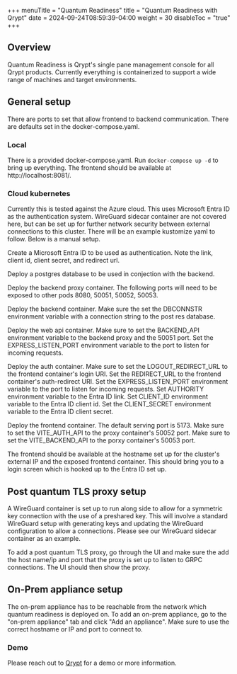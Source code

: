 +++
menuTitle = "Quantum Readiness"
title = "Quantum Readiness with Qrypt"
date = 2024-09-24T08:59:39-04:00
weight = 30
disableToc = "true"
+++

## Overview

Quantum Readiness is Qrypt's single pane management console for all Qrypt products. Currently everything is containerized to support a wide range of machines and target environments.

## General setup

There are ports to set that allow frontend to backend communication. There are defaults set in the docker-compose.yaml.

### Local

There is a provided docker-compose.yaml. Run `docker-compose up -d` to bring up everything. The frontend should be available at http://localhost:8081/.

### Cloud kubernetes

Currently this is tested against the Azure cloud. This uses Microsoft Entra ID as the authentication system. WireGuard sidecar container are not covered here, but can be set up for further network security between external connections to this cluster. There will be an example kustomize yaml to follow. Below is a manual setup.

Create a Microsoft Entra ID to be used as authentication. Note the link, client id, client secret, and redirect url.

Deploy a postgres database to be used in conjection with the backend.

Deploy the backend proxy container. The following ports will need to be exposed to other pods 8080, 50051, 50052, 50053.

Deploy the backend container. Make sure the set the DBCONNSTR environment variable with a connection string to the post res database.

Deploy the web api container. Make sure to set the BACKEND_API environment variable to the backend proxy and the 50051 port. Set the EXPRESS_LISTEN_PORT environment variable to the port to listen for incoming requests.

Deploy the auth container. Make sure to set the LOGOUT_REDIRECT_URL to the frontend container's login URI. Set the REDIRECT_URL to the frontend container's auth-redirect URI. Set the EXPRESS_LISTEN_PORT environment variable to the port to listen for incoming requests. Set AUTHORITY environment variable to the Entra ID link. Set CLIENT_ID environment variable to the Entra ID client id. Set the CLIENT_SECRET environment variable to the Entra ID client secret.

Deploy the frontend container. The default serving port is 5173. Make sure to set the VITE_AUTH_API to the proxy container's 50052 port. Make sure to set the VITE_BACKEND_API to the porxy container's 50053 port.

The frontend should be available at the hostname set up for the cluster's external IP and the exposed frontend container. This should bring you to a login screen which is hooked up to the Entra ID set up.

## Post quantum TLS proxy setup

A WireGuard container is set up to run along side to allow for a symmetric key connection with the use of a preshared key. This will involve a standard WireGuard setup with generating keys and updating the WireGuard configuration to allow a connections. Please see our WireGuard sidecar container as an example.

To add a post quantum TLS proxy, go through the UI and make sure the add the host name/ip and port that the proxy is set up to listen to GRPC connections. The UI should then show the proxy.

## On-Prem appliance setup

The on-prem appliance has to be reachable from the network which quantum readiness is deployed on. To add an on-prem appliance, go to the "on-prem appliance" tab and click "Add an appliance". Make sure to use the correct hostname or IP and port to connect to.

### Demo

Please reach out to [Qrypt](https://www.qrypt.com/contact/) for a demo or more information.
